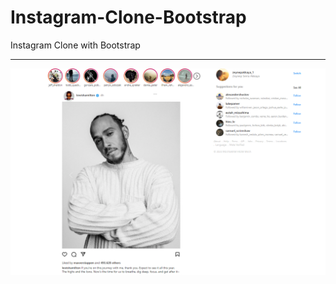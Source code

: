 # Instagram-Clone-Bootstrap
Instagram Clone with Bootstrap

***

![](https://github.com/zeynepakkaya-1/Instagram-Clone-Bootstrap/blob/main/1.png)
